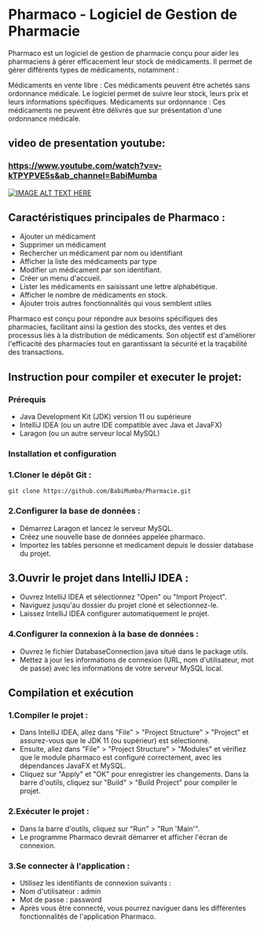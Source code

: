 # Pharmaco - Logiciel de Gestion de Pharmacie

Pharmaco est un logiciel de gestion de pharmacie conçu pour aider les pharmaciens à gérer efficacement leur stock de médicaments. Il permet de gérer différents types de médicaments, notamment :

Médicaments en vente libre : Ces médicaments peuvent être achetés sans ordonnance médicale. Le logiciel permet de suivre leur stock, leurs prix et leurs informations spécifiques.
Médicaments sur ordonnance : Ces médicaments ne peuvent être délivrés que sur présentation d'une ordonnance médicale.
## video de presentation youtube:
### https://www.youtube.com/watch?v=v-kTPYPVE5s&ab_channel=BabiMumba
[![IMAGE ALT TEXT HERE](https://img.youtube.com/vi/v-kTPYPVE5s/0.jpg)](https://www.youtube.com/watch?v=v-kTPYPVE5s)

## Caractéristiques principales de Pharmaco :

* Ajouter un médicament
* Supprimer un médicament
* Rechercher un médicament par nom ou identifiant
* Afficher la liste des médicaments par type
* Modifier un médicament par son identifiant.
* Créer un menu d'accueil.
* Lister les médicaments en saisissant une lettre alphabétique.
* Afficher le nombre de médicaments en stock.
* Ajouter trois autres fonctionnalités qui vous semblent utiles


  
Pharmaco est conçu pour répondre aux besoins spécifiques des pharmacies, facilitant ainsi la gestion des stocks, 
des ventes et des processus liés à la distribution de médicaments. 
Son objectif est d'améliorer l'efficacité des pharmacies tout en garantissant la sécurité et la traçabilité des transactions.

## Instruction pour compiler et executer le projet:

### Prérequis
* Java Development Kit (JDK) version 11 ou supérieure
* IntelliJ IDEA (ou un autre IDE compatible avec Java et JavaFX)
* Laragon (ou un autre serveur local MySQL)
### Installation et configuration
   ### 1.Cloner le dépôt Git :
```
git clone https://github.com/BabiMumba/Pharmacie.git
```
### 2.Configurer la base de données :

* Démarrez Laragon et lancez le serveur MySQL.
* Créez une nouvelle base de données appelée pharmaco.
* Importez les tables personne et medicament depuis le dossier database du projet.
## 3.Ouvrir le projet dans IntelliJ IDEA :
* Ouvrez IntelliJ IDEA et sélectionnez "Open" ou "Import Project".
* Naviguez jusqu'au dossier du projet cloné et sélectionnez-le.
* Laissez IntelliJ IDEA configurer automatiquement le projet.
### 4.Configurer la connexion à la base de données :
* Ouvrez le fichier DatabaseConnection.java situé dans le package utils.
* Mettez à jour les informations de connexion (URL, nom d'utilisateur, mot de passe) avec les informations de votre serveur MySQL local.
## Compilation et exécution
### 1.Compiler le projet :
* Dans IntelliJ IDEA, allez dans "File" > "Project Structure" > "Project" et assurez-vous que le JDK 11 (ou supérieur) est sélectionné.
* Ensuite, allez dans "File" > "Project Structure" > "Modules" et vérifiez que le module pharmaco est configuré correctement, avec les dépendances JavaFX et MySQL.
* Cliquez sur "Apply" et "OK" pour enregistrer les changements.
Dans la barre d'outils, cliquez sur "Build" > "Build Project" pour compiler le projet.
### 2.Exécuter le projet :
* Dans la barre d'outils, cliquez sur "Run" > "Run 'Main'".
* Le programme Pharmaco devrait démarrer et afficher l'écran de connexion.
### 3.Se connecter à l'application :
* Utilisez les identifiants de connexion suivants :
* Nom d'utilisateur : admin
* Mot de passe : password
* Après vous être connecté, vous pourrez naviguer dans les différentes fonctionnalités de l'application Pharmaco.

